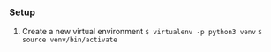 ### Setup
1. Create a new virtual environment
`$ virtualenv -p python3 venv`
`$ source venv/bin/activate`

